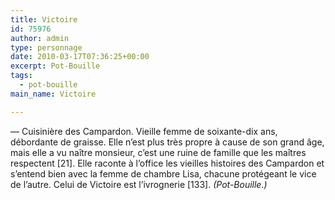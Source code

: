 ```yaml
---
title: Victoire
id: 75976
author: admin
type: personnage
date: 2010-03-17T07:36:25+00:00
excerpt: Pot-Bouille
tags:
  - pot-bouille
main_name: Victoire

---
```

— Cuisinière des Campardon. Vieille femme de soixante-dix ans, débordante de graisse. Elle n&rsquo;est plus très propre à cause de son grand âge, mais elle a vu naître monsieur, c&rsquo;est une ruine de famille que les maîtres respectent [21]. Elle raconte à l&rsquo;office les vieilles histoires des Campardon et s&rsquo;entend bien avec la femme de chambre Lisa, chacune protégeant le vice de l&rsquo;autre. Celui de Victoire est l&rsquo;ivrognerie [133]. _(Pot-Bouille.)_